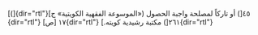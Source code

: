 [(]{dir="rtl"}٤٥[) أو تاركاً لمصلحة واجبة الحصول («الموسوعة الفقهية
الكويتية» ج]{dir="rtl"} ١٧ [ص]{dir="rtl"} ٢٦١[) مكتبة رشيدية
كويته.]{dir="rtl"}

